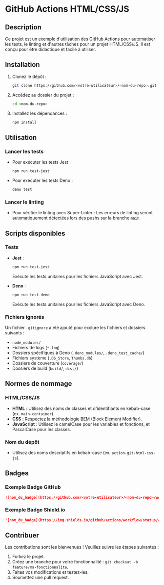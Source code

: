 # GitHub Actions HTML/CSS/JS

## Description
Ce projet est un exemple d'utilisation des GitHub Actions pour automatiser les tests, le linting et d'autres tâches pour un projet HTML/CSS/JS. Il est conçu pour être didactique et facile à utiliser.

## Installation

1. Clonez le dépôt :
   ```bash
   git clone https://github.com/<votre-utilisateur>/<nom-du-repo>.git
   ```

2. Accédez au dossier du projet :
   ```bash
   cd <nom-du-repo>
   ```

3. Installez les dépendances :
   ```bash
   npm install
   ```

## Utilisation

### Lancer les tests
- Pour exécuter les tests Jest :
  ```bash
  npm run test-jest
  ```
- Pour exécuter les tests Deno :
  ```bash
  deno test
  ```

### Lancer le linting
- Pour vérifier le linting avec Super-Linter :
  Les erreurs de linting seront automatiquement détectées lors des pushs sur la branche `main`.

## Scripts disponibles

### Tests
- **Jest** :
  ```bash
  npm run test-jest
  ```
  Exécute les tests unitaires pour les fichiers JavaScript avec Jest.

- **Deno** :
  ```bash
  npm run test-deno
  ```
  Exécute les tests unitaires pour les fichiers JavaScript avec Deno.

### Fichiers ignorés
Un fichier `.gitignore` a été ajouté pour exclure les fichiers et dossiers suivants :
- `node_modules/`
- Fichiers de logs (`*.log`)
- Dossiers spécifiques à Deno (`.deno_modules/`, `.deno_test_cache/`)
- Fichiers système (`.DS_Store`, `Thumbs.db`)
- Dossiers de couverture (`coverage/`)
- Dossiers de build (`build/`, `dist/`)

## Normes de nommage

### HTML/CSS/JS
- **HTML** : Utilisez des noms de classes et d'identifiants en kebab-case (ex. `main-container`).
- **CSS** : Respectez la méthodologie BEM (Block Element Modifier).
- **JavaScript** : Utilisez le camelCase pour les variables et fonctions, et PascalCase pour les classes.

### Nom du dépôt
- Utilisez des noms descriptifs en kebab-case (ex. `action-git-html-css-js`).

## Badges

### Exemple Badge GitHub
```markdown
![nom_du_badge](https://github.com/<votre-utilisateur>/<nom-du-repo>/workflows/<nom_du_workflow>/badge.svg)
```

### Exemple Badge Shield.io
```markdown
![nom_du_badge](https://img.shields.io/github/actions/workflow/status/<votre-utilisateur>/<nom-du-repo>/<chemin_du_workflow>.yml?branch=main)
```

## Contribuer
Les contributions sont les bienvenues ! Veuillez suivre les étapes suivantes :
1. Forkez le projet.
2. Créez une branche pour votre fonctionnalité : `git checkout -b feature/ma-fonctionnalite`.
3. Faites vos modifications et testez-les.
4. Soumettez une pull request.
